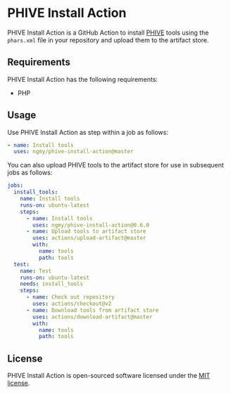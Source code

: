 # PHIVE Install Action
PHIVE Install Action is a GitHub Action to install [PHIVE](https://phar.io/) tools using the `phars.xml` file in your repository and upload them to the artifact store.

## Requirements
PHIVE Install Action has the following requirements:

* PHP

## Usage
Use PHIVE Install Action as step within a job as follows:
```yaml
- name: Install tools
  uses: ngmy/phive-install-action@master
```

You can also upload PHIVE tools to the artifact store for use in subsequent jobs as follows:
```yaml
jobs:
  install_tools:
    name: Install tools
    runs-on: ubuntu-latest
    steps:
      - name: Install tools
        uses: ngmy/phive-install-action@0.6.0
      - name: Upload tools to artifact store
        uses: actions/upload-artifact@master
        with:
          name: tools
          path: tools
  test:
    name: Test
    runs-on: ubuntu-latest
    needs: install_tools
    steps:
      - name: Check out repository
        uses: actions/checkout@v2
      - name: Download tools from artifact store
        uses: actions/download-artifact@master
        with:
          name: tools
          path: tools
```

## License
PHIVE Install Action is open-sourced software licensed under the [MIT license](http://opensource.org/licenses/MIT).
